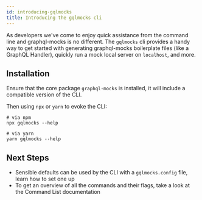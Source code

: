```yaml
---
id: introducing-gqlmocks
title: Introducing the gqlmocks cli
---
```


As developers we've come to enjoy quick assistance from the command line and graphql-mocks is no different.
The `gqlmocks` cli provides a handy way to get started with generating graphql-mocks boilerplate files (like a GraphQL Handler), quickly run a mock local server on `localhost`, and more.

## Installation

Ensure that the core package `graphql-mocks` is installed, it will include a compatible version of the CLI.

Then using `npx` or `yarn` to evoke the CLI:

```shell
# via npm
npx gqlmocks --help

# via yarn
yarn gqlmocks --help
```

## Next Steps

* Sensible defaults can be used by the CLI with a `gqlmocks.config` file, learn how to set one up
* To get an overview of all the commands and their flags, take a look at the Command List documentation
